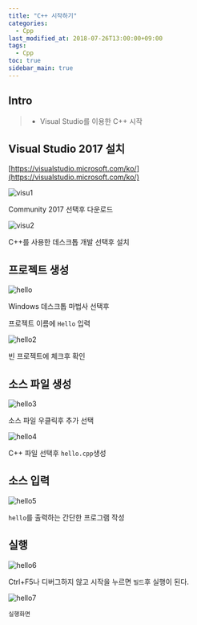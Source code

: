 ```yaml
---
title: "C++ 시작하기"
categories: 
  - Cpp
last_modified_at: 2018-07-26T13:00:00+09:00
tags: 
  - Cpp
toc: true
sidebar_main: true
---
```


## Intro

> - Visual Studio를 이용한 C++ 시작

## Visual Studio 2017 설치

[https://visualstudio.microsoft.com/ko/](https://visualstudio.microsoft.com/ko/)  

![visu1](https://github.com/lesslate/Blog/blob/master/assets/img/visu1.png?raw=true)

Community 2017 선택후 다운로드

![visu2](https://github.com/lesslate/Blog/blob/master/assets/img/visu2.png?raw=true)

C++를 사용한 데스크톱 개발 선택후 설치

## 프로젝트 생성

![hello](https://github.com/lesslate/Blog/blob/master/assets/img/hello.png?raw=true)

Windows 데스크톱 마법사 선택후

프로젝트 이름에 `Hello` 입력

![hello2](https://github.com/lesslate/Blog/blob/master/assets/img/hello2.png?raw=true)

빈 프로젝트에 체크후 확인

## 소스 파일 생성
![hello3](https://github.com/lesslate/Blog/blob/master/assets/img/hello3.png?raw=true)

소스 파일 우클릭후 추가 선택

![hello4](https://github.com/lesslate/Blog/blob/master/assets/img/hello4.png?raw=true)

C++ 파일 선택후 `hello.cpp`생성

## 소스 입력
![hello5](https://github.com/lesslate/Blog/blob/master/assets/img/hello5.png?raw=true)

`hello`를 출력하는 간단한 프로그램 작성

## 실행
![hello6](https://github.com/lesslate/Blog/blob/master/assets/img/hello6.png?raw=true)

Ctrl+F5나 디버그하지 않고 시작을 누르면 `빌드`후 실행이 된다.

![hello7](https://github.com/lesslate/Blog/blob/master/assets/img/hello7.png?raw=true)

`실행화면`
